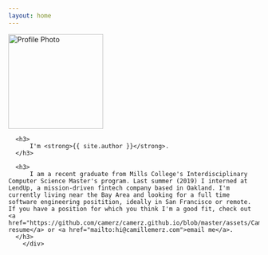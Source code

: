 ```yaml
---
layout: home
---
```


<section id="about_me">
	<div class="container">
	  <div class="avatar">
		<img class="img-circle" src="{{ site.baseurl }}assets/images/{{ site.avatar }}" width="190px" alt="Profile Photo">
	  </div>

	  <h3>
		  I'm <strong>{{ site.author }}</strong>.
	  </h3>

	  <h3>
		  I am a recent graduate from Mills College's Interdisciplinary Computer Science Master's program. Last summer (2019) I interned at LendUp, a mission-driven fintech company based in Oakland. I'm currently living near the Bay Area and looking for a full time software engineering positition, ideally in San Francisco or remote. If you have a position for which you think I'm a good fit, check out <a href="https://github.com/camerz/camerz.github.io/blob/master/assets/CamilleMerzResumeNoContact.pdf">my resume</a> or <a href="mailto:hi@camillemerz.com">email me</a>.
	  </h3>
		</div>
</section>
